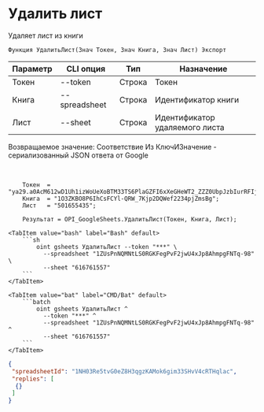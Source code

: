 ﻿---
sidebar_position: 2
---

# Удалить лист
 Удаляет лист из книги



`Функция УдалитьЛист(Знач Токен, Знач Книга, Знач Лист) Экспорт`

  | Параметр | CLI опция | Тип | Назначение |
  |-|-|-|-|
  | Токен | --token | Строка | Токен |
  | Книга | --spreadsheet | Строка | Идентификатор книги |
  | Лист | --sheet | Строка | Идентификатор удаляемого листа |

  
  Возвращаемое значение:   Соответствие Из КлючИЗначение - сериализованный JSON ответа от Google

<br/>




```bsl title="Пример кода"
    Токен  = "ya29.a0AcM612wD1Uh1izWoUeXoBTM33TS6PlaGZFI6xXeGHeWT2_ZZZ0UbpJzbIurRFIjYKBnh4ZJ0HEgC9HNppTpTV6hgI7ZOwZO6J5KZlEbzH...";
    Книга  = "1O3ZKBO8P6IhCsFCYl-QRW_7Kjp2DQWef2234pjZmsBg";
    Лист   = "501655435";

    Результат = OPI_GoogleSheets.УдалитьЛист(Токен, Книга, Лист);
```
    

 <Tabs>
  
    <TabItem value="bash" label="Bash" default>
        ```sh
            oint gsheets УдалитьЛист --token "***" \
              --spreadsheet "1ZUsPnNQMNtLS0RGKFegPvF2jwU4xJp8AhmpgFNTq-98" \
              --sheet "616761557"
        ```
    </TabItem>
  
    <TabItem value="bat" label="CMD/Bat" default>
        ```batch
            oint gsheets УдалитьЛист ^
              --token "***" ^
              --spreadsheet "1ZUsPnNQMNtLS0RGKFegPvF2jwU4xJp8AhmpgFNTq-98" ^
              --sheet "616761557"
        ```
    </TabItem>
</Tabs>


```json title="Результат"
{
 "spreadsheetId": "1NH03Re5tvG0eZ8H3qgzKAMok6gim33SHvV4cRTHqlac",
 "replies": [
  {}
 ]
}
```
